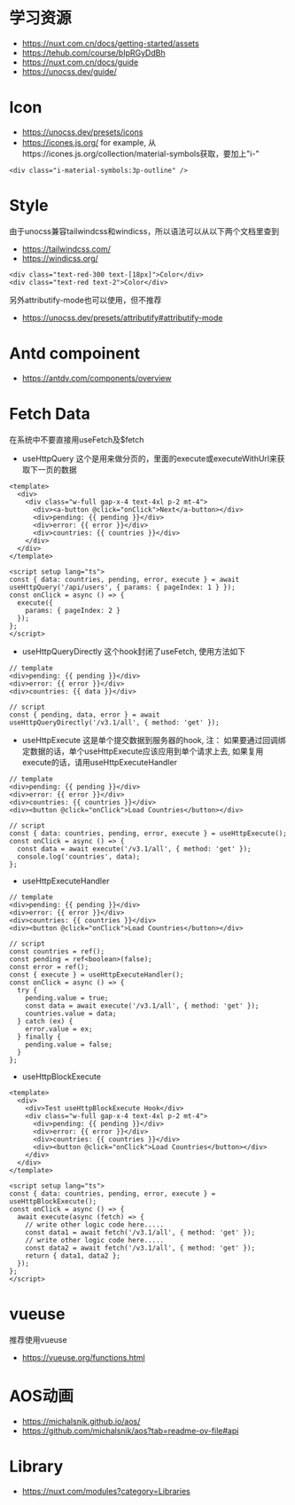 # 学习资源

- https://nuxt.com.cn/docs/getting-started/assets
- https://tehub.com/course/bIpRGyDdBh
- https://nuxt.com.cn/docs/guide
- https://unocss.dev/guide/

# Icon

- https://unocss.dev/presets/icons
- https://icones.js.org/
  for example, 从https://icones.js.org/collection/material-symbols获取，要加上"i-"

```
<div class="i-material-symbols:3p-outline" />
```

# Style

由于unocss兼容tailwindcss和windicss，所以语法可以从以下两个文档里查到

- https://tailwindcss.com/
- https://windicss.org/

```
<div class="text-red-300 text-[18px]">Color</div>
<div class="text-red text-2">Color</div>
```

另外attributify-mode也可以使用，但不推荐

- https://unocss.dev/presets/attributify#attributify-mode

# Antd compoinent

- https://antdv.com/components/overview

# Fetch Data

在系统中不要直接用useFetch及$fetch

- useHttpQuery
  这个是用来做分页的，里面的execute或executeWithUrl来获取下一页的数据

```
<template>
  <div>
    <div class="w-full gap-x-4 text-4xl p-2 mt-4">
      <div><a-button @click="onClick">Next</a-button></div>
      <div>pending: {{ pending }}</div>
      <div>error: {{ error }}</div>
      <div>countries: {{ countries }}</div>
    </div>
  </div>
</template>

<script setup lang="ts">
const { data: countries, pending, error, execute } = await useHttpQuery('/api/users', { params: { pageIndex: 1 } });
const onClick = async () => {
  execute({
    params: { pageIndex: 2 } 
  });
};
</script>

```

- useHttpQueryDirectly
  这个hook封闭了useFetch, 使用方法如下

```
// template
<div>pending: {{ pending }}</div>
<div>error: {{ error }}</div>
<div>countries: {{ data }}</div>

// script
const { pending, data, error } = await useHttpQueryDirectly('/v3.1/all', { method: 'get' });
```

- useHttpExecute
  这是单个提交数据到服务器的hook, 注： 如果要通过回调绑定数据的话，单个useHttpExecute应该应用到单个请求上去, 如果复用execute的话，请用useHttpExecuteHandler

```
// template
<div>pending: {{ pending }}</div>
<div>error: {{ error }}</div>
<div>countries: {{ countries }}</div>
<div><button @click="onClick">Load Countries</button></div>

// script
const { data: countries, pending, error, execute } = useHttpExecute();
const onClick = async () => {
  const data = await execute('/v3.1/all', { method: 'get' });
  console.log('countries', data);
};
```

- useHttpExecuteHandler

```
// template
<div>pending: {{ pending }}</div>
<div>error: {{ error }}</div>
<div>countries: {{ countries }}</div>
<div><button @click="onClick">Load Countries</button></div>

// script
const countries = ref();
const pending = ref<boolean>(false);
const error = ref();
const { execute } = useHttpExecuteHandler();
const onClick = async () => {
  try {
    pending.value = true;
    const data = await execute('/v3.1/all', { method: 'get' });
    countries.value = data;
  } catch (ex) {
    error.value = ex;
  } finally {
    pending.value = false;
  }
};

```

- useHttpBlockExecute

```
<template>
  <div>
    <div>Test useHttpBlockExecute Hook</div>
    <div class="w-full gap-x-4 text-4xl p-2 mt-4">
      <div>pending: {{ pending }}</div>
      <div>error: {{ error }}</div>
      <div>countries: {{ countries }}</div>
      <div><button @click="onClick">Load Countries</button></div>
    </div>
  </div>
</template>

<script setup lang="ts">
const { data: countries, pending, error, execute } = useHttpBlockExecute();
const onClick = async () => {
  await execute(async (fetch) => {
    // write other logic code here.....
    const data1 = await fetch('/v3.1/all', { method: 'get' });
    // write other logic code here.....
    const data2 = await fetch('/v3.1/all', { method: 'get' });
    return { data1, data2 };
  });
};
</script>

```

# vueuse
推荐使用vueuse
- https://vueuse.org/functions.html

# AOS动画
- https://michalsnik.github.io/aos/
- https://github.com/michalsnik/aos?tab=readme-ov-file#api

# Library
- https://nuxt.com/modules?category=Libraries